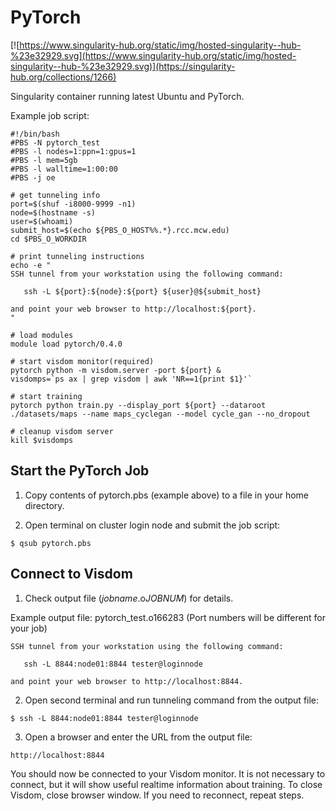 # PyTorch
[![https://www.singularity-hub.org/static/img/hosted-singularity--hub-%23e32929.svg](https://www.singularity-hub.org/static/img/hosted-singularity--hub-%23e32929.svg)](https://singularity-hub.org/collections/1266)

Singularity container running latest Ubuntu and PyTorch.

Example job script:
```
#!/bin/bash
#PBS -N pytorch_test
#PBS -l nodes=1:ppn=1:gpus=1
#PBS -l mem=5gb
#PBS -l walltime=1:00:00
#PBS -j oe

# get tunneling info
port=$(shuf -i8000-9999 -n1)
node=$(hostname -s)
user=$(whoami)
submit_host=$(echo ${PBS_O_HOST%%.*}.rcc.mcw.edu)
cd $PBS_O_WORKDIR

# print tunneling instructions
echo -e "
SSH tunnel from your workstation using the following command:
   
   ssh -L ${port}:${node}:${port} ${user}@${submit_host}
   
and point your web browser to http://localhost:${port}.
"

# load modules
module load pytorch/0.4.0

# start visdom monitor(required)
pytorch python -m visdom.server -port ${port} &
visdomps=`ps ax | grep visdom | awk 'NR==1{print $1}'`

# start training
pytorch python train.py --display_port ${port} --dataroot ./datasets/maps --name maps_cyclegan --model cycle_gan --no_dropout

# cleanup visdom server
kill $visdomps
```

## Start the PyTorch Job
1. Copy contents of pytorch.pbs (example above) to a file in your home directory.

2. Open terminal on cluster login node and submit the job script:

```
$ qsub pytorch.pbs
```

## Connect to Visdom
1. Check output file (*jobname*.o*JOBNUM*) for details.

Example output file: pytorch_test.o166283 (Port numbers will be different for your job)
```
SSH tunnel from your workstation using the following command:

   ssh -L 8844:node01:8844 tester@loginnode

and point your web browser to http://localhost:8844.
```

2. Open second terminal and run tunneling command from the output file:
```
$ ssh -L 8844:node01:8844 tester@loginnode
```
3. Open a browser and enter the URL from the output file:
```
http://localhost:8844
```

You should now be connected to your Visdom monitor. It is not necessary to connect, but it will show useful realtime information about training. To close Visdom, close browser window. If you need to reconnect, repeat steps.
